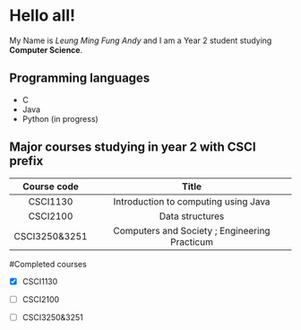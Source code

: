 # Hello all!
My Name is *Leung Ming Fung Andy* and I am a Year 2 student studying **Computer Science**.

## Programming languages
- C
- Java
- Python (in progress)

## Major courses studying in year 2 with CSCI prefix
Course code   | Title
:-------------:|:-------------:
CSCI1130 | Introduction to computing using Java 
CSCI2100   | Data structures
CSCI3250&3251 |  Computers and Society ; Engineering Practicum

#Completed courses
- [x] CSCI1130
- [ ] CSCI2100
- [ ]  CSCI3250&3251

